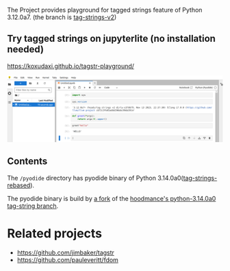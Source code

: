 The Project provides playground for tagged strings feature of Python 3.12.0a7. (the branch is [tag-strings-v2](https://github.com/gvanrossum/cpython/tree/tag-strings-v2))

## Try tagged strings on jupyterlite (no installation needed)
 
https://koxudaxi.github.io/tagstr-playground/

![[simple](images/simple.png)](https://raw.githubusercontent.com/koxudaxi/tagstr-playground/main/docs/images/simple.png)



## Contents

The `/pyodide` directory has pyodide binary of Python 3.14.0a0([tag-strings-rebased](https://github.com/lysnikolaou/cpython/tag-strings-rebased)).

The pyodide binary is build by [a fork](https://github.com/koxudaxi/pyodide/tree/support_tag-strings-rebased) of the [hoodmance's python-3.14.0a0 tag-string branch](https://github.com/hoodmane/tree/314dev-string-fmt-pep).


# Related projects
- https://github.com/jimbaker/tagstr
- https://github.com/pauleveritt/fdom
